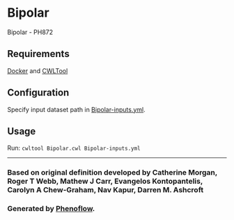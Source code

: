 # Bipolar

Bipolar - PH872

## Requirements

[Docker](https://docs.docker.com/install/) and [CWLTool](https://github.com/common-workflow-language/cwltool#install)

## Configuration

Specify input dataset path in [Bipolar-inputs.yml](Bipolar-inputs.yml).

## Usage

Run: `cwltool Bipolar.cwl Bipolar-inputs.yml`

***

### Based on original definition developed by Catherine Morgan, Roger T Webb, Mathew J Carr, Evangelos Kontopantelis, Carolyn A Chew-Graham, Nav Kapur, Darren M. Ashcroft
### Generated by [Phenoflow](https://kclhi.org/phenoflow).

